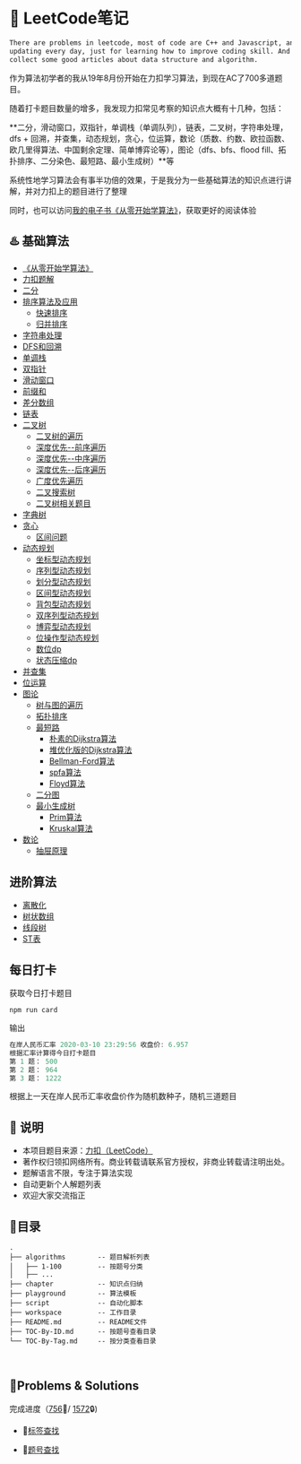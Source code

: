 # 📓 LeetCode笔记

```bash
There are problems in leetcode, most of code are C++ and Javascript, and I will keep
updating every day, just for learning how to improve coding skill. And I will also
collect some good articles about data structure and algorithm.
```

作为算法初学者的我从19年8月份开始在力扣学习算法，到现在AC了700多道题目。

随着打卡题目数量的增多，我发现力扣常见考察的知识点大概有十几种，包括：

**二分，滑动窗口，双指针，单调栈（单调队列），链表，二叉树，字符串处理，dfs + 回溯，并查集，动态规划，贪心，位运算，数论（质数、约数、欧拉函数、欧几里得算法、中国剩余定理、简单博弈论等），图论（dfs、bfs、flood fill、拓扑排序、二分染色、最短路、最小生成树）**等

系统性地学习算法会有事半功倍的效果，于是我分为一些基础算法的知识点进行讲解，并对力扣上的题目进行了整理

同时，也可以访问[我的电子书《从零开始学算法》](https://muyids.github.io/simple-algorithm/)，获取更好的阅读体验

## ♨️ 基础算法

* [《从零开始学算法》](https://muyids.github.io/simple-algorithm/)
* [力扣题解](./Questions.md)
* [二分](https://muyids.github.io/simple-algorithm/chapter/二分.md)
* [排序算法及应用](https://muyids.github.io/simple-algorithm/chapter/sort/排序.md)
  * [快速排序](https://muyids.github.io/simple-algorithm/chapter/sort/快排.md)
  * [归并排序](https://muyids.github.io/simple-algorithm/chapter/sort/归并.md)
* [字符串处理](https://muyids.github.io/simple-algorithm/chapter/字符串处理.md)
* [DFS和回溯](https://muyids.github.io/simple-algorithm/chapter/DFS和回溯.md)
* [单调栈](https://muyids.github.io/simple-algorithm/chapter/单调栈.md)
* [双指针](https://muyids.github.io/simple-algorithm/chapter/双指针.md)
* [滑动窗口](https://muyids.github.io/simple-algorithm/chapter/滑动窗口.md)
* [前缀和](https://muyids.github.io/simple-algorithm/chapter/前缀和.md)
* [差分数组](https://muyids.github.io/simple-algorithm/chapter/差分数组.md)
* [链表](https://muyids.github.io/simple-algorithm/chapter/链表.md)
* [二叉树](https://muyids.github.io/simple-algorithm/chapter/binary-tree/二叉树.md)
  * [二叉树的遍历](https://muyids.github.io/simple-algorithm/chapter/binary-tree/二叉树的遍历.md)
  * [深度优先--前序遍历](https://muyids.github.io/simple-algorithm/chapter/binary-tree/深度优先--前序遍历.md)
  * [深度优先--中序遍历](https://muyids.github.io/simple-algorithm/chapter/binary-tree/深度优先--中序遍历.md)
  * [深度优先--后序遍历](https://muyids.github.io/simple-algorithm/chapter/binary-tree/深度优先--后序遍历.md)
  * [广度优先遍历](https://muyids.github.io/simple-algorithm/chapter/binary-tree/广度优先遍历.md)
  * [二叉搜索树](https://muyids.github.io/simple-algorithm/chapter/binary-tree/二叉搜索树.md)
  * [二叉树相关题目](https://muyids.github.io/simple-algorithm/chapter/binary-tree/练习题目.md)
* [字典树](https://muyids.github.io/simple-algorithm/chapter/字典树.md)
* [贪心](https://muyids.github.io/simple-algorithm/chapter/greedy/贪心.md)
  * [区间问题](https://muyids.github.io/simple-algorithm/chapter/greedy/区间问题.md)
* [动态规划](https://muyids.github.io/simple-algorithm/chapter/dp/动态规划.md)
  * [坐标型动态规划](https://muyids.github.io/simple-algorithm/chapter/dp/坐标型动态规划.md)
  * [序列型动态规划](https://muyids.github.io/simple-algorithm/chapter/dp/序列型动态规划.md)
  * [划分型动态规划](https://muyids.github.io/simple-algorithm/chapter/dp/划分型动态规划.md)
  * [区间型动态规划](https://muyids.github.io/simple-algorithm/chapter/dp/区间型动态规划.md)
  * [背包型动态规划](https://muyids.github.io/simple-algorithm/chapter/dp/背包型动态规划.md)
  * [双序列型动态规划](https://muyids.github.io/simple-algorithm/chapter/dp/双序列型动态规划.md)
  * [博弈型动态规划](https://muyids.github.io/simple-algorithm/chapter/dp/博弈型动态规划.md)
  * [位操作型动态规划](https://muyids.github.io/simple-algorithm/chapter/dp/位操作型动态规划.md)
  * [数位dp](https://muyids.github.io/simple-algorithm/chapter/dp/数位dp.md)
  * [状态压缩dp](https://muyids.github.io/simple-algorithm/chapter/dp/状态压缩dp.md)
* [并查集](https://muyids.github.io/simple-algorithm/chapter/并查集.md)
* [位运算](https://muyids.github.io/simple-algorithm/chapter/位运算.md)
* [图论](https://muyids.github.io/simple-algorithm/chapter/graph/图论.md)
  * [树与图的遍历](https://muyids.github.io/simple-algorithm/chapter/graph/树与图的遍历.md)
  * [拓扑排序](https://muyids.github.io/simple-algorithm/chapter/graph/拓扑排序.md)
  * [最短路](https://muyids.github.io/simple-algorithm/chapter/graph/最短路.md)
    * [朴素的Dijkstra算法](https://muyids.github.io/simple-algorithm/chapter/graph/朴素的Dijkstra算法.md)
    * [堆优化版的Dijkstra算法](https://muyids.github.io/simple-algorithm/chapter/graph/堆优化版的Dijkstra算法.md)
    * [Bellman-Ford算法](https://muyids.github.io/simple-algorithm/chapter/graph/Bellman-Ford算法.md)
    * [spfa算法](https://muyids.github.io/simple-algorithm/chapter/graph/spfa算法.md)
    * [Floyd算法](https://muyids.github.io/simple-algorithm/chapter/graph/Floyd算法.md)
  * [二分图](https://muyids.github.io/simple-algorithm/chapter/graph/二分图.md)
  * [最小生成树](https://muyids.github.io/simple-algorithm/chapter/graph/最小生成树.md)
    * [Prim算法](https://muyids.github.io/simple-algorithm/chapter/graph/Prim算法.md)
    * [Kruskal算法](https://muyids.github.io/simple-algorithm/chapter/graph/Kruskal算法.md)
* [数论](https://muyids.github.io/simple-algorithm/chapter/math/数论.md)
  * [抽屉原理](https://muyids.github.io/simple-algorithm/chapter/math/抽屉原理.md)

## 进阶算法

* [离散化](https://muyids.github.io/simple-algorithm/chapter/离散化.md)
* [树状数组](https://muyids.github.io/simple-algorithm/chapter/树状数组.md)
* [线段树](https://muyids.github.io/simple-algorithm/chapter/线段树.md)
* [ST表](https://muyids.github.io/simple-algorithm/chapter/ST表.md)

## 每日打卡

获取今日打卡题目

```shell
npm run card
```

输出

```cpp
在岸人民币汇率 2020-03-10 23:29:56 收盘价: 6.957
根据汇率计算得今日打卡题目
第 1 题： 500
第 2 题： 964
第 3 题： 1222
```

根据上一天在岸人民币汇率收盘价作为随机数种子，随机三道题目

## 🙉 说明

* 本项目题目来源：[力扣（LeetCode）](https://leetcode-cn.com)
* 著作权归领扣网络所有。商业转载请联系官方授权，非商业转载请注明出处。
* 题解语言不限，专注于算法实现
* 自动更新个人解题列表
* 欢迎大家交流指正

## 🌲目录

```tree
.
├── algorithms        -- 题目解析列表
│   ├── 1-100         -- 按题号分类
│   ├── ...
├── chapter           -- 知识点归纳
├── playground        -- 算法模板
├── script            -- 自动化脚本
├── workspace         -- 工作目录
├── README.md         -- README文件
├── TOC-By-ID.md      -- 按题号查看目录
└── TOC-By-Tag.md     -- 按分类查看目录
```

&nbsp;


## 🔐Problems & Solutions

完成进度（[756](./TOC-By-ID.md)🔑/ [1572](https://leetcode-cn.com/problemset/all/)🔒) 



- 🔗[标签查找](./TOC-By-Tag.md)

- 🔗[题号查找](./TOC-By-ID.md)


